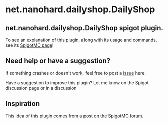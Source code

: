 # net.nanohard.dailyshop.DailyShop
## net.nanohard.dailyshop.DailyShop spigot plugin.
To see an explanation of this plugin, along with its usage and commands, see its [SpigotMC page](https://www.spigotmc.org/resources/dailyshop.80276/)!

## Need help or have a suggestion?
If something crashes or doesn't work, feel free to post a [issue](https://github.com/EricLangezaal/DailyShop/issues) here.

Have a suggestion to improve this plugin? Let me know on the Spigot discussion page or in a discussion

## Inspiration
This idea of this plugin comes from a [post on the SpigotMC forum](https://www.spigotmc.org/threads/i-make-a-1-15-plugin-suggestion-into-a-plugin.444635/#post-3842112). 
